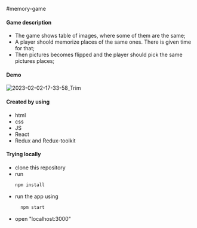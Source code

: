 #memory-game

#### Game description
- The game shows table of images, where some of them are the same;
- A player shoold memorize places of the same ones. There is given time for that;
- Then pictures becomes flipped and the player should pick the same pictures places;

#### Demo
![2023-02-02-17-33-58_Trim](https://user-images.githubusercontent.com/82396187/216355023-647db347-f7a8-4a24-9ef7-656c4e280a1d.gif)

#### Created by using
- html
- css
- JS
- React
- Redux and Redux-toolkit

#### Trying locally
- clone this repository
- run
  ```bash
  npm install
  ```
- run the app using 
  ```bash
    npm start
  ```
- open "localhost:3000"
